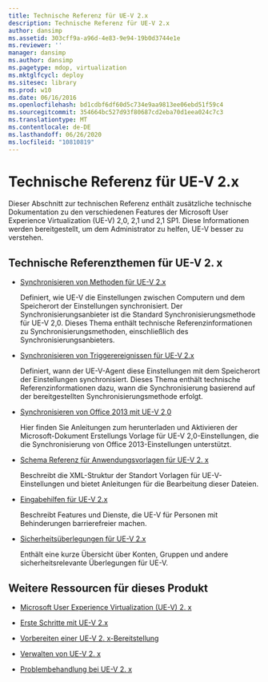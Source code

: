 ```yaml
---
title: Technische Referenz für UE-V 2.x
description: Technische Referenz für UE-V 2.x
author: dansimp
ms.assetid: 303cff9a-a96d-4e83-9e94-19b0d3744e1e
ms.reviewer: ''
manager: dansimp
ms.author: dansimp
ms.pagetype: mdop, virtualization
ms.mktglfcycl: deploy
ms.sitesec: library
ms.prod: w10
ms.date: 06/16/2016
ms.openlocfilehash: bd1cdbf6df60d5c734e9aa9813ee06ebd51f59c4
ms.sourcegitcommit: 354664bc527d93f80687cd2eba70d1eea024c7c3
ms.translationtype: MT
ms.contentlocale: de-DE
ms.lasthandoff: 06/26/2020
ms.locfileid: "10810819"
---
```

# Technische Referenz für UE-V 2.x


Dieser Abschnitt zur technischen Referenz enthält zusätzliche technische Dokumentation zu den verschiedenen Features der Microsoft User Experience Virtualization (UE-V) 2,0, 2,1 und 2,1 SP1. Diese Informationen werden bereitgestellt, um dem Administrator zu helfen, UE-V besser zu verstehen.

## Technische Referenzthemen für UE-V 2. x


-   [Synchronisieren von Methoden für UE-V 2.x](sync-methods-for-ue-v-2x-both-uevv2.md)

    Definiert, wie UE-V die Einstellungen zwischen Computern und dem Speicherort der Einstellungen synchronisiert. Der Synchronisierungsanbieter ist die Standard Synchronisierungsmethode für UE-V 2,0. Dieses Thema enthält technische Referenzinformationen zu Synchronisierungsmethoden, einschließlich des Synchronisierungsanbieters.

-   [Synchronisieren von Triggerereignissen für UE-V 2.x](sync-trigger-events-for-ue-v-2x-both-uevv2.md)

    Definiert, wann der UE-V-Agent diese Einstellungen mit dem Speicherort der Einstellungen synchronisiert. Dieses Thema enthält technische Referenzinformationen dazu, wann die Synchronisierung basierend auf der bereitgestellten Synchronisierungsmethode erfolgt.

-   [Synchronisieren von Office 2013 mit UE-V 2,0](synchronizing-office-2013-with-ue-v-20-both-uevv2.md)

    Hier finden Sie Anleitungen zum herunterladen und Aktivieren der Microsoft-Dokument Erstellungs Vorlage für UE-V 2,0-Einstellungen, die die Synchronisierung von Office 2013-Einstellungen unterstützt.

-   [Schema Referenz für Anwendungsvorlagen für UE-V 2. x](application-template-schema-reference-for-ue-v-2x-both-uevv2.md)

    Beschreibt die XML-Struktur der Standort Vorlagen für UE-V-Einstellungen und bietet Anleitungen für die Bearbeitung dieser Dateien.

-   [Eingabehilfen für UE-V 2.x](accessibility-for-ue-v-2x-both-uevv2.md)

    Beschreibt Features und Dienste, die UE-V für Personen mit Behinderungen barrierefreier machen.

-   [Sicherheitsüberlegungen für UE-V 2.x](security-considerations-for-ue-v-2x-both-uevv2.md)

    Enthält eine kurze Übersicht über Konten, Gruppen und andere sicherheitsrelevante Überlegungen für UE-V.

## Weitere Ressourcen für dieses Produkt


-   [Microsoft User Experience Virtualization (UE-V) 2. x](index.md)

-   [Erste Schritte mit UE-V 2.x](get-started-with-ue-v-2x-new-uevv2.md)

-   [Vorbereiten einer UE-V 2. x-Bereitstellung](prepare-a-ue-v-2x-deployment-new-uevv2.md)

-   [Verwalten von UE-V 2. x](administering-ue-v-2x-new-uevv2.md)

-   [Problembehandlung bei UE-V 2. x](troubleshooting-ue-v-2x-both-uevv2.md)






 

 





